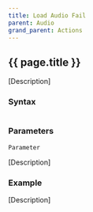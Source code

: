 ```yaml
---
title: Load Audio Fail
parent: Audio
grand_parent: Actions
---
```


## {{ page.title }}

[Description]

### Syntax

```js

```

### Parameters

`Parameter`

[Description]

### Example

[Description]

```js

```
